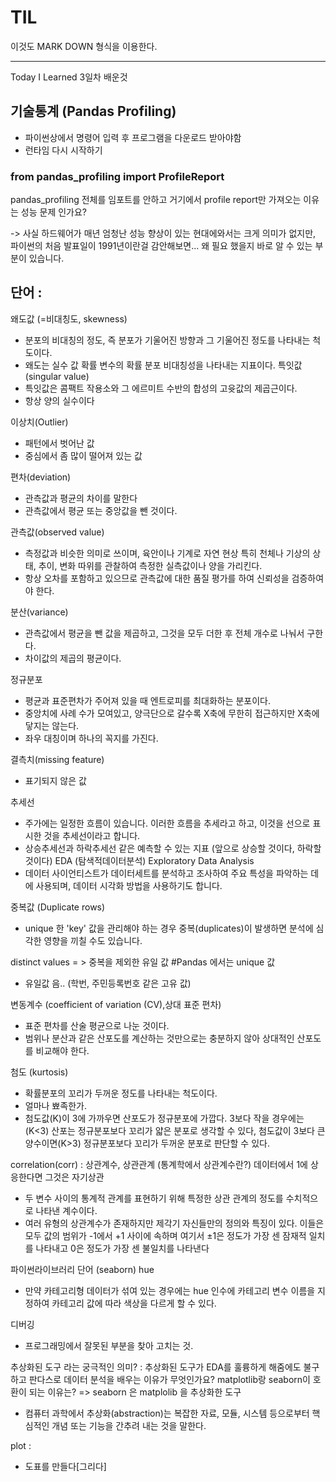 # TIL
이것도 MARK DOWN 형식을 이용한다.


---
Today I Learned
3일차 배운것

## 기술통계 (Pandas Profiling)
* 파이썬상에서 명령어 입력 후 프로그램을 다운로드 받아야함
* 런타임 다시 시작하기

### from pandas_profiling import ProfileReport
pandas_profiling 전체를 임포트를 안하고 거기에서
 profile report만 가져오는 이유는 성능 문제 인가요?

-> 사실 하드웨어가 매년 엄청난 성능 향상이 있는 현대에와서는 크게 의미가 없지만, 
	파이썬의 처음 발표일이 1991년이란걸 감안해보면... 
	왜 필요 했을지 바로 알 수 있는 부분이 있습니다.

## 단어 :
왜도값 (=비대칭도, skewness)
* 분포의 비대칭의 정도, 즉 분포가 기울어진 방향과 그 기울어진 정도를 나타내는 척도이다.
* 왜도는 실수 값 확률 변수의 확률 분포 비대칭성을 나타내는 지표이다. 
특잇값(singular value)
* 특잇값은 콤팩트 작용소와 그 에르미트 수반의 합성의 고윳값의 제곱근이다.
* 항상 양의 실수이다

이상치(Outlier)
* 패턴에서 벗어난 값
* 중심에서 좀 많이 떨어져 있는 값

편차(deviation)
* 관측값과 평균의 차이를 말한다
* 관측값에서 평균 또는 중앙값을 뺀 것이다.

관측값(observed value)
* 측정값과 비슷한 의미로 쓰이며, 육안이나 기계로 자연 현상 특히 천체나 기상의 상태, 추이, 변화 따위를 관찰하여 측정한 실측값이나 양을 가리킨다.
* 항상 오차를 포함하고 있으므로 관측값에 대한 품질 평가를 하여 신뢰성을 검증하여야 한다.

분산(variance)
* 관측값에서 평균을 뺀 값을 제곱하고, 그것을 모두 더한 후 전체 개수로 나눠서 구한다.
* 차이값의 제곱의 평균이다. 

정규분포
* 평균과 표준편차가 주어져 있을 때 엔트로피를 최대화하는 분포이다.
* 중앙치에 사례 수가 모여있고, 양극단으로 갈수록 X축에 무한히 접근하지만 X축에 닿지는 않는다.
* 좌우 대칭이며 하나의 꼭지를 가진다.

결측치(missing feature)
* 표기되지 않은 값

추세선
* 주가에는 일정한 흐름이 있습니다. 이러한 흐름을 추세라고 하고, 이것을 선으로 표시한 것을 추세선이라고 합니다.
* 상승추세선과 하락추세선 같은 예측할 수 있는 지표 (앞으로 상승할 것이다, 하락할 것이다)
EDA (탐색적데이터분석) Exploratory Data Analysis 
* 데이터 사이언티스트가 데이터세트를 분석하고 조사하여 주요 특성을 파악하는 데에 사용되며, 데이터 시각화 방법을 사용하기도 합니다.

중복값 (Duplicate rows)
* unique 한 'key' 값을 관리해야 하는 경우 중복(duplicates)이 발생하면 분석에 심각한 영향을 끼칠 수도 있습니다.

distinct values = > 중복을 제외한 유일 값 #Pandas 에서는 unique 값
* 유일값 음.. (학번, 주민등록번호 같은 고유 값)

변동계수 (coefficient of variation (CV),상대 표준 편차)
* 표준 편차를 산술 평균으로 나눈 것이다.
* 범위나 분산과 같은 산포도를 계산하는 것만으로는 충분하지 않아 상대적인 산포도를 비교해야 한다.

첨도 (kurtosis)
* 확률분포의 꼬리가 두꺼운 정도를 나타내는 척도이다.
* 얼마나 뾰족한가.
* 첨도값(K)이 3에 가까우면 산포도가 정규분포에 가깝다. 3보다 작을 경우에는(K<3) 산포는 정규분포보다 꼬리가 얇은 분포로 생각할 수 있다, 첨도값이 3보다 큰 양수이면(K>3) 정규분포보다 꼬리가 두꺼운 분포로 판단할 수 있다.

correlation(corr) : 상관계수, 상관관계 (통계학에서 상관계수란?) 
	데이터에서 1에 상응한다면 그것은 자기상관
* 두 변수 사이의 통계적 관계를 표현하기 위해 특정한 상관 관계의 정도를 수치적으로 나타낸 계수이다.
* 여러 유형의 상관계수가 존재하지만 제각기 자신들만의 정의와 특징이 있다. 이들은 모두 값의 범위가 -1에서 +1 사이에 속하며 여기서 ±1은 정도가 가장 센 잠재적 일치를 나타내고 0은 정도가 가장 센 불일치를 나타낸다

파이썬라이브러리 단어 (seaborn)
hue
* 만약 카테고리형 데이터가 섞여 있는 경우에는 hue 인수에 카테고리 변수 이름을 지정하여 카테고리 값에 따라 색상을 다르게 할 수 있다.

디버깅
* 프로그래밍에서 잘못된 부분을 찾아 고치는 것.


추상화된 도구 라는 궁극적인 의미?
 : 추상화된 도구가 EDA를 훌륭하게 해줌에도 불구하고 판다스로 데이터 분석을 배우는 이유가 무엇인가요?
matplotlib랑 seaborn이 호환이 되는 이유는?
 => seaborn 은 matplolib 을 추상화한 도구
* 컴퓨터 과학에서 추상화(abstraction)는 복잡한 자료, 모듈, 시스템 등으로부터 핵심적인 개념 또는 기능을 간추려 내는 것을 말한다.

plot :
* 도표를 만들다[그리다]

